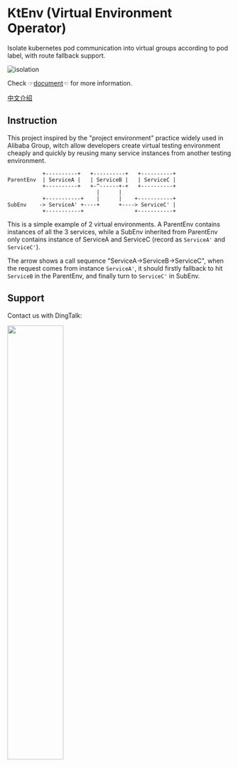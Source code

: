 KtEnv (Virtual Environment Operator)
===========

Isolate kubernetes pod communication into virtual groups according to pod label, with route fallback support.

![isolation](https://virtual-environment.oss-cn-zhangjiakou.aliyuncs.com/image/diagram-en-us.jpg)

Check ☞[document](https://alibaba.github.io/virtual-environment/#/en-us/)☜ for more information.

[中文介绍](./README.md)

## Instruction

This project inspired by the "project environment" practice widely used in Alibaba Group,
witch allow developers create virtual testing environment cheaply and quickly by reusing many service instances from
another testing environment.

```
           +----------+   +----------+   +----------+
ParentEnv  | ServiceA |   | ServiceB |   | ServiceC |
           +----------+   +-^------+-+   +----------+
                            |      |
           +-----------+    |      |    +-----------+
SubEnv    -> ServiceA' +----+      +----> ServiceC' |
           +-----------+                +-----------+
```

This is a simple example of 2 virtual environments. A ParentEnv contains instances of all the 3 services,
while a SubEnv inherited from ParentEnv only contains instance of ServiceA and ServiceC (record as `ServiceA'` and `ServiceC'`).

The arrow shows a call sequence "ServiceA->ServiceB->ServiceC", when the request comes from instance `ServiceA'`,
it should firstly fallback to hit `ServiceB` in the ParentEnv, and finally turn to `ServiceC'` in SubEnv.

## Support

Contact us with DingTalk:

<img src="https://virtual-environment.oss-cn-zhangjiakou.aliyuncs.com/image/dingtalk-group-en-us.jpg" width="50%"></img>
